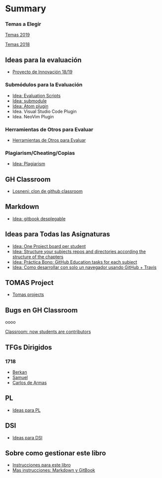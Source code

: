 # Summary

### Temas a Elegir

[Temas 2019](temas2019.md)

[Temas 2018](temas2018.md)

## Ideas para la evaluación

* [Proyecto de Innovación 18/19](https://github.com/ULL-LSI/proyectos-de-innovacion-2018-2019)

### Submódulos para la Evaluación

* [Idea: Evaluation Scripts](evaluation-scripts.md)
* [Idea: submodule](submodule.md)
* [Idea: Atom plugin](atom-plugin.md)
* Idea. Visual Studio Code Plugin
* Idea. NeoVim Plugin

### Herramientas de Otros para Evaluar

* [Herramientas de Otros para Evaluar](otros.md)

### Plagiarism/Cheating/Copias

* [Idea: Plagiarism](plagiarism.md)

## GH Classroom

* [Losneni: clon de github classroom](https://github.com/ULL-ESIT-GRADOII-TFG/classroom/projects/1)


## Markdown

* [Idea: gitbook desplegable](desplegable-gitbook.md)

## Ideas para Todas las Asignaturas

* [Idea: One Project board per student](one-project-board-per-student.md)
* [Idea: Structure your subjects repos and directories according the structure of the chapters](subject-file-hierarchy.md)
* [Idea: Práctica Bono: GitHub Education tasks for each subject](github-education.md)
* [Idea: Como desarrollar con solo un navegador usando GitHub + Travis](cloud-development.md)


## TOMAS Project

* [Tomas projects](tomas.md)

## Bugs en GH Classroom

oooo

 [Classroom: now students are contributors](ghedsh-contributors.md)

## TFGs Dirigidos

### 1718

* [Berkan](berkan.md)
* [Samuel](samuel.md)
* [Carlos de Armas](carlos-armas.md)

## PL

* [Ideas para PL](pl-ideas.md)


## DSI

*  [Ideas para DSI](dsi-ideas.md)

## Sobre como gestionar este libro

* [Instrucciones para este libro](README.md)
* [Mas instrucciones: Markdown y GitBook](gitbook.md)
